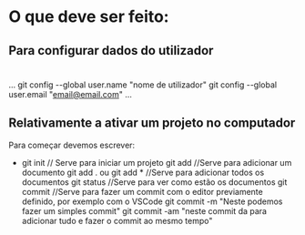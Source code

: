 # O que deve ser feito:
## Para configurar dados do utilizador
#
...
git config --global user.name "nome de utilizador"
git config --global user.email "email@email.com"
...
## Relativamente a ativar um projeto no computador
Para começar devemos escrever:
- git init
// Serve para iniciar um projeto
git add
//Serve para adicionar um documento
git add . ou git add *
//Serve para adicionar todos os documentos
git status
//Serve para ver como estão os documentos
git commit
//Serve para fazer um commit com o editor previamente definido, por exemplo com o VSCode
git commit -m "Neste podemos fazer um simples commit"
git commit -am "neste commit da para adicionar tudo e fazer o commit ao mesmo tempo"
